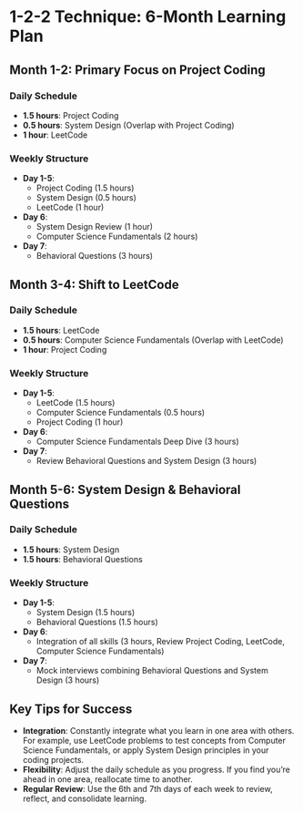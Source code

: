 # 1-2-2 Technique: 6-Month Learning Plan

## Month 1-2: Primary Focus on Project Coding
### Daily Schedule
- **1.5 hours**: Project Coding
- **0.5 hours**: System Design (Overlap with Project Coding)
- **1 hour**: LeetCode

### Weekly Structure
- **Day 1-5**:
  - Project Coding (1.5 hours)
  - System Design (0.5 hours)
  - LeetCode (1 hour)
- **Day 6**:
  - System Design Review (1 hour)
  - Computer Science Fundamentals (2 hours)
- **Day 7**:
  - Behavioral Questions (3 hours)

## Month 3-4: Shift to LeetCode
### Daily Schedule
- **1.5 hours**: LeetCode
- **0.5 hours**: Computer Science Fundamentals (Overlap with LeetCode)
- **1 hour**: Project Coding

### Weekly Structure
- **Day 1-5**:
  - LeetCode (1.5 hours)
  - Computer Science Fundamentals (0.5 hours)
  - Project Coding (1 hour)
- **Day 6**:
  - Computer Science Fundamentals Deep Dive (3 hours)
- **Day 7**:
  - Review Behavioral Questions and System Design (3 hours)

## Month 5-6: System Design & Behavioral Questions
### Daily Schedule
- **1.5 hours**: System Design
- **1.5 hours**: Behavioral Questions

### Weekly Structure
- **Day 1-5**:
  - System Design (1.5 hours)
  - Behavioral Questions (1.5 hours)
- **Day 6**:
  - Integration of all skills (3 hours, Review Project Coding, LeetCode, Computer Science Fundamentals)
- **Day 7**:
  - Mock interviews combining Behavioral Questions and System Design (3 hours)

## Key Tips for Success
- **Integration**: Constantly integrate what you learn in one area with others. For example, use LeetCode problems to test concepts from Computer Science Fundamentals, or apply System Design principles in your coding projects.
- **Flexibility**: Adjust the daily schedule as you progress. If you find you’re ahead in one area, reallocate time to another.
- **Regular Review**: Use the 6th and 7th days of each week to review, reflect, and consolidate learning.
